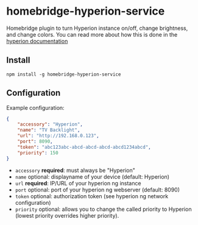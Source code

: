 # homebridge-hyperion-service
Homebridge plugin to turn Hyperion instance on/off, change brightness, and change colors. You can read more about how this is done in the [hyperion documentation](https://docs.hyperion-project.org/en/json/Control.html)

## Install

```
npm install -g homebridge-hyperion-service
```

## Configuration

Example configuration:
```json
{
    "accessory": "Hyperion",
    "name": "TV Backlight",
    "url": "http://192.168.0.123",
    "port": 8090,
    "token": "abc123abc-abcd-abcd-abcd-abcd1234abcd",
    "priority": 150
}
```

- `accessory` **required**: must always be "Hyperion"
- `name` optional: displayname of your device (default: Hyperion)
- `url` **required**: IP/URL of your hyperion ng instance  
- `port` optional: port of your hyperion ng webserver (default: 8090)
- `token` optional: authorization token (see hyperion ng network configuration)
- `priority` optional: allows you to change the called priority to Hyperion (lowest priority overrides higher priority).